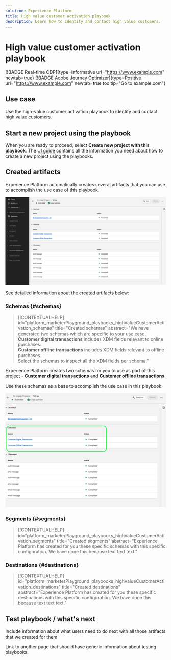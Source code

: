 ```yaml
---
solution: Experience Platform
title: High value customer activation playbook
description: Learn how to identify and contact high value customers.
---
```


# High value customer activation playbook

[!BADGE Real-time CDP]{type=Informative url="https://www.example.com" newtab=true} [!BADGE Adobe Journey Optimizer]{type=Positive url="https://www.example.com" newtab=true tooltip="Go to example.com"}

## Use case

Use the high-value customer activation playbook to identify and contact high value customers.

## Start a new project using the playbook

When you are ready to proceed, select **Create new project with this playbook**. The [UI guide](/help/use-case-playbooks/playbooks/ui-guide.md) contains all the information you need about how to create a new project using the playbooks.

## Created artifacts

Experience Platform automatically creates several artifacts that you can use to accomplish the use case of this playbook.

![Artifacts created for the re-engage shoppers playbook](/help/use-case-playbooks/assets/playbooks/catalog/re-engage-shoppers/re-engage-shoppers-artifacts.png)

See detailed information about the created artifacts below: 

### Schemas {#schemas}

>[!CONTEXTUALHELP]
>id="platform_marketerPlayground_playbooks_highValueCustomerActivation_schemas"
>title="Created schemas"
>abstract="We have generated two schemas which are specific to your use case. <br> <b>Customer digital transactions</b> includes XDM fields relevant to online purchases. <br> <b>Customer offline transactions</b> includes XDM fields relevant to offline purchases. <br> Select the schemas to inspect all the XDM fields per schema."

Experience Platform creates two schemas for you to use as part of this project - **Customer digital transactions** and **Customer offline transactions**.

Use these schemas as a base to accomplish the use case in this playbook.

![Schemas for this playbook](/help/use-case-playbooks/assets/playbooks/catalog/high-value-customer-activation/generated-schemas.png)

### Segments {#segments}

>[!CONTEXTUALHELP]
>id="platform_marketerPlayground_playbooks_highValueCustomerActivation_segments"
>title="Created segments"
>abstract="Experience Platform has created for you these specific schemas with this specific configuration. We have done this because text text text."

### Destinations {#destinations}

>[!CONTEXTUALHELP]
>id="platform_marketerPlayground_playbooks_highValueCustomerActivation_destinations"
>title="Created destinations"
>abstract="Experience Platform has created for you these specific destinations with this specific configuration. We have done this because text text text."

## Test playbook / what's next

Include information about what users need to do next with all those artifacts that we created for them

Link to another page that should have generic information about testing playbooks.

